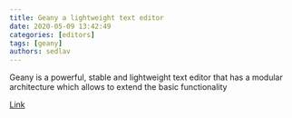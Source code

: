 ```yaml
---
title: Geany a lightweight text editor 
date: 2020-05-09 13:42:49
categories: [editors]
tags: [geany]
authors: sedlav
---
```


Geany is a powerful, stable and lightweight text editor that has a modular architecture which allows to extend the basic functionality

[Link](https://www.librebyte.net/en/editors/geany-a-lightweight-text-editor/)
